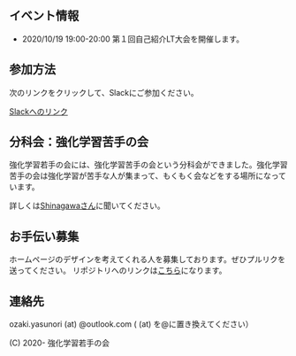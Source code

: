 ## イベント情報

- 2020/10/19 19:00-20:00 第１回自己紹介LT大会を開催します。


## 参加方法

次のリンクをクリックして、Slackにご参加ください。

[Slackへのリンク](https://join.slack.com/t/japanyoungrei-enf2703/shared_invite/zt-i1wqdymu-WLc2jjMFhcztA12K~FPplg)


## 分科会：強化学習苦手の会

強化学習若手の会には、強化学習苦手の会という分科会ができました。強化学習苦手の会は強化学習が苦手な人が集まって、もくもく会などをする場所になっています。

詳しくは[Shinagawaさん](https://twitter.com/sei_shinagawa)に聞いてください。


## お手伝い募集

ホームページのデザインを考えてくれる人を募集しております。ぜひプルリクを送ってください。
リポジトリへのリンクは[こちら](https://github.com/young-reinforcement/young-reinforcement.github.io)になります。


## 連絡先

ozaki.yasunori (at) @outlook.com ( (at) を@に置き換えてください）

<footer>
    (C) 2020- 強化学習若手の会
</footer>

